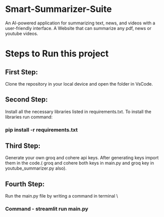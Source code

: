 # Smart-Summarizer-Suite
An AI-powered application for summarizing text, news, and videos with a user-friendly interface.
A Website that can summarize any pdf, news or youtube videos.

# Steps to Run this project
## First Step: 
Clone the repository in your local device and open the folder in VsCode.

## Second Step:
Install all the necessary libraries listed in requirements.txt.
To install the libraries run command:
### pip install -r requirements.txt

## Third Step:
Generate your own groq and cohere api keys. 
After generating keys import them in the code.( groq and cohere both keys in main.py and groq key in youtube_summarizer.py also).

## Fourth Step: 
Run the main.py file by writing a command in terminal \
### Command - streamlit run main.py
